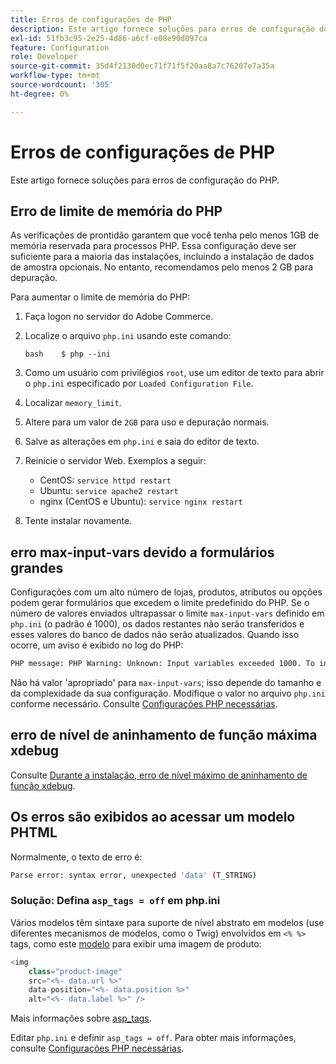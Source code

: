 ```yaml
---
title: Erros de configurações de PHP
description: Este artigo fornece soluções para erros de configuração do PHP.
exl-id: 51fb3c95-2e25-4d86-a6cf-e08e90d097ca
feature: Configuration
role: Developer
source-git-commit: 35d4f2130d0ec71f71f5f20aa8a7c76207e7a35a
workflow-type: tm+mt
source-wordcount: '305'
ht-degree: 0%

---
```


# Erros de configurações de PHP

Este artigo fornece soluções para erros de configuração do PHP.

## Erro de limite de memória do PHP

As verificações de prontidão garantem que você tenha pelo menos 1GB de memória reservada para processos PHP. Essa configuração deve ser suficiente para a maioria das instalações, incluindo a instalação de dados de amostra opcionais. No entanto, recomendamos pelo menos 2 GB para depuração.

Para aumentar o limite de memória do PHP:

1. Faça logon no servidor do Adobe Commerce.
1. Localize o arquivo `php.ini` usando este comando:

   ```
   bash    $ php --ini
   ```

1. Como um usuário com privilégios `root`, use um editor de texto para abrir o `php.ini` especificado por `Loaded Configuration File`.
1. Localizar `memory_limit`.
1. Altere para um valor de `2GB` para uso e depuração normais.
1. Salve as alterações em `php.ini` e saia do editor de texto.
1. Reinicie o servidor Web. Exemplos a seguir:

   * CentOS: `service httpd restart`
   * Ubuntu: `service apache2 restart`
   * nginx (CentOS e Ubuntu): `service nginx restart`

1. Tente instalar novamente.

## erro max-input-vars devido a formulários grandes

Configurações com um alto número de lojas, produtos, atributos ou opções podem gerar formulários que excedem o limite predefinido do PHP. Se o número de valores enviados ultrapassar o limite `max-input-vars` definido em `php.ini` (o padrão é 1000), os dados restantes não serão transferidos e esses valores do banco de dados não serão atualizados. Quando isso ocorre, um aviso é exibido no log do PHP:

```bash
PHP message: PHP Warning: Unknown: Input variables exceeded 1000. To increase the limit change max_input_vars in php.ini.
```

Não há valor &#39;apropriado&#39; para `max-input-vars`; isso depende do tamanho e da complexidade da sua configuração. Modifique o valor no arquivo `php.ini` conforme necessário. Consulte [Configurações PHP necessárias](https://devdocs.magento.com/guides/v2.3/install-gde/prereq/php-settings.html).

## erro de nível de aninhamento de função máxima xdebug

Consulte [Durante a instalação, erro de nível máximo de aninhamento de função xdebug](/help/troubleshooting/miscellaneous/installation-xdebug-maximum-function-nesting-level-error.md).

## Os erros são exibidos ao acessar um modelo PHTML

Normalmente, o texto de erro é:

```bash
Parse error: syntax error, unexpected 'data' (T_STRING)
```

### Solução: Defina `asp_tags = off` em php.ini

Vários modelos têm sintaxe para suporte de nível abstrato em modelos (use diferentes mecanismos de modelos, como o Twig) envolvidos em `<% %>` tags, como este [modelo](https://github.com/magento/magento2/blob/2.0/app/code/Magento/Catalog/view/adminhtml/templates/product/edit/base_image.phtml) para exibir uma imagem de produto:

```php
<img
    class="product-image"
    src="<%- data.url %>"
    data-position="<%- data.position %>"
    alt="<%- data.label %>" />
```

Mais informações sobre [asp\_tags](http://php.net/manual/en/ini.core.php#ini.asp-tags).

Editar `php.ini` e definir `asp_tags = off`. Para obter mais informações, consulte [Configurações PHP necessárias](https://devdocs.magento.com/guides/v2.3/install-gde/prereq/php-settings.html).
